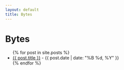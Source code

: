 ```yaml
---
layout: default
title: Bytes
---
```


# Bytes

<ul class="no-bullets">
  {% for post in site.posts %}
    <li><a href="{{ post.url }}">{{ post.title }}</a> - {{ post.date | date: "%B %d, %Y" }}</li>
  {% endfor %}
</ul>


